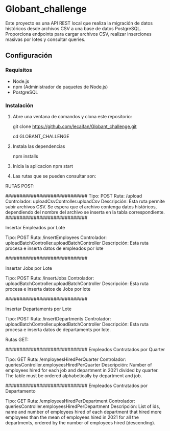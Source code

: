 # Globant_challenge

Este proyecto es una API REST local que realiza la migración de datos históricos desde archivos CSV a una base de datos PostgreSQL. Proporciona endpoints para cargar archivos CSV, realizar inserciones masivas por lotes y consultar queries.

## Configuración

### Requisitos

- Node.js
- npm (Administrador de paquetes de Node.js)
- PostgreSQL

### Instalación

1. Abre una ventana de comandos y clona este repositorio:

   
   git clone https://github.com/lecaifan/Globant_challenge.git
   
   cd GLOBANT_CHALLENGE

2. Instala las dependencias

    npm installs

3. Inicia la aplicacion
    npm start

4. Las rutas que se pueden consultar son:

RUTAS POST:

#############################
Tipo: POST
Ruta: /upload
Controlador: uploadCsvController.uploadCsv
Descripción: Esta ruta permite subir archivos CSV. Se espera que el archivo contenga datos históricos, dependiendo del nombre del archivo se inserta en la tabla correspondiente.
#############################

Insertar Empleados por Lote

Tipo: POST
Ruta: /insertEmployees
Controlador: uploadBatchController.uploadBatchController
Descripción: Esta ruta procesa e inserta datos de empleados por lote

#############################

Insertar Jobs por Lote

Tipo: POST
Ruta: /insertJobs
Controlador: uploadBatchController.uploadBatchController
Descripción: Esta ruta procesa e inserta datos de Jobs por lote

#############################

Insertar Departaments por Lote

Tipo: POST
Ruta: /insertDepartments
Controlador: uploadBatchController.uploadBatchController
Descripción: Esta ruta procesa e inserta datos de departaments por lote.



Rutas GET:

#############################
Empleados Contratados por Quarter

Tipo: GET
Ruta: /employeesHiredPerQuarter
Controlador: queriesController.employeesHiredPerQuarter
Descripción: Number of employees hired for each job and department in 2021 divided by quarter. The table must be ordered alphabetically by department and job. 

#############################
Empleados Contratados por Departamento

Tipo: GET
Ruta: /employeesHiredPerDepartment
Controlador: queriesController.employeesHiredPerDepartment
Descripción: List of ids, name and number of employees hired of each department that hired more employees than the mean of employees hired in 2021 for all the departments, ordered by the number of employees hired (descending). 